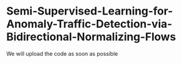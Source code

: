# Semi-Supervised-Learning-for-Anomaly-Traffic-Detection-via-Bidirectional-Normalizing-Flows

We will upload the code as soon as possible

